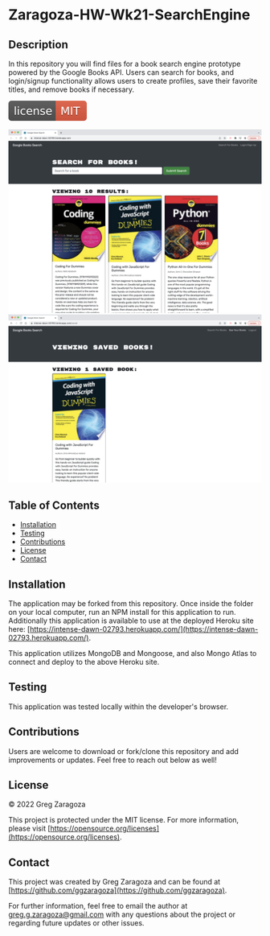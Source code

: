 # Zaragoza-HW-Wk21-SearchEngine

## Description
In this repository you will find files for a book search engine prototype powered by the Google Books API. Users can search for books, and login/signup functionality allows users to create profiles, save their favorite titles, and remove books if necessary.

![MIT License](./badges/license-MIT-red.svg)

<img width="800" src="./images/screenshot1.png">

<img width="800" src="./images/screenshot2.png">

## Table of Contents
- [Installation](#installation)
- [Testing](#testing)
- [Contributions](#contributions)
- [License](#license)
- [Contact](#contact)

## Installation
The application may be forked from this repository. Once inside the folder on your local computer, run an NPM install for this application to run. Additionally this application is available to use at the deployed Heroku site here: [https://intense-dawn-02793.herokuapp.com/](https://intense-dawn-02793.herokuapp.com/).

This application utilizes MongoDB and Mongoose, and also Mongo Atlas to connect and deploy to the above Heroku site.

## Testing
This application was tested locally within the developer's browser.

## Contributions
Users are welcome to download or fork/clone this repository and add improvements or updates. Feel free to reach out below as well!

## License
© 2022 Greg Zaragoza

This project is protected under the MIT license. For more information, please visit [https://opensource.org/licenses](https://opensource.org/licenses).

## Contact
This project was created by Greg Zaragoza and can be found at [https://github.com/ggzaragoza](https://github.com/ggzaragoza).

For further information, feel free to email the author at greg.g.zaragoza@gmail.com with any questions about the project or regarding future updates or other issues.

